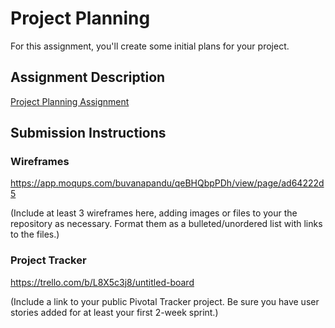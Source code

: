 # Project Planning
For this assignment, you'll create some initial plans for your project.

## Assignment Description
[Project Planning Assignment](https://education.launchcode.org/liftoff/assignments/planning/)

## Submission Instructions

### Wireframes

https://app.moqups.com/buvanapandu/qeBHQbpPDh/view/page/ad64222d5

(Include at least 3 wireframes here, adding images or files to your the repository as necessary. Format them as a bulleted/unordered list with links to the files.)

### Project Tracker

https://trello.com/b/L8X5c3j8/untitled-board

(Include a link to your public Pivotal Tracker project. Be sure you have user stories added for at least your first 2-week sprint.)
